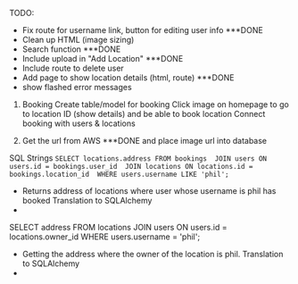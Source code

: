 TODO:

- Fix route for username link, button for editing user info ***DONE
- Clean up HTML (image sizing)
- Search function ***DONE
- Include upload in "Add Location"  ***DONE
- Include route to delete user 
- Add page to show location details (html, route) ***DONE
- show flashed error messages 

1. Booking
   Create table/model for booking
   Click image on homepage to go to location ID (show details) and be able to book location
   Connect booking with users & locations

2. Get the url from AWS ***DONE
   and place image url into database

SQL Strings 
`SELECT locations.address FROM bookings 
   JOIN users ON users.id = bookings.user_id 
   JOIN locations ON locations.id = bookings.location_id 
   WHERE users.username LIKE 'phil';`

   - Returns address of locations where user whose username is phil has booked 
Translation to SQLAlchemy
- 

SELECT address FROM locations 
   JOIN users ON users.id = locations.owner_id 
   WHERE users.username = 'phil';

   - Getting the address where the owner of the location is phil.
Translation to SQLAlchemy
- 